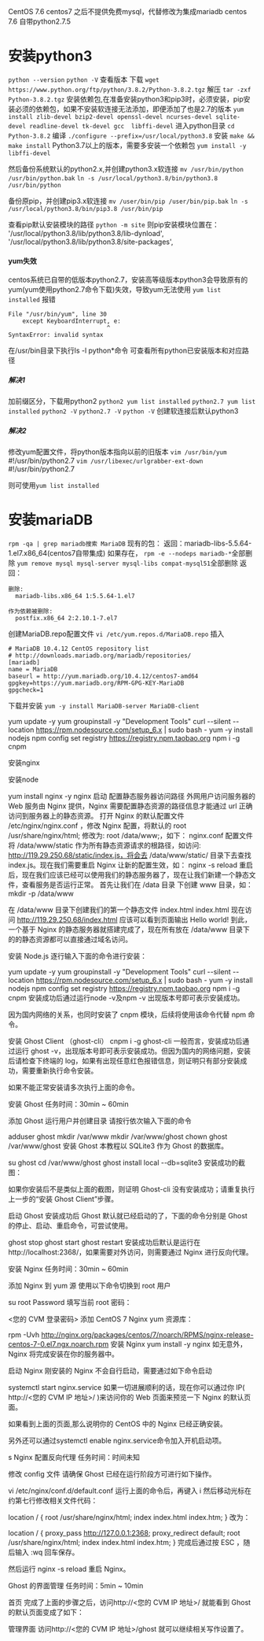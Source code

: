 CentOS 7.6
centos7 之后不提供免费mysql，代替修改为集成mariadb
centos 7.6 自带python2.7.5



# 安装python3
`python --version` `python -V` 查看版本
下载
`wget https://www.python.org/ftp/python/3.8.2/Python-3.8.2.tgz`
解压
`tar -zxf Python-3.8.2.tgz`
安装依赖包,在准备安装python3和pip3时，必须安装，pip安装必须的依赖包，如果不安装软连接无法添加，即便添加了也是2.7的版本
`yum install zlib-devel bzip2-devel openssl-devel ncurses-devel sqlite-devel readline-devel tk-devel gcc  libffi-devel`
进入python目录
`cd Python-3.8.2`
编译
`./configure --prefix=/usr/local/python3.8`
安装
`make && make install`
Python3.7以上的版本，需要多安装一个依赖包
`yum install -y libffi-devel`

然后备份系统默认的python2.x,并创建python3.x软连接
`mv /usr/bin/python /usr/bin/python.bak`
`ln -s /usr/local/python3.8/bin/python3.8 /usr/bin/python`

备份原pip，并创建pip3.x软连接
`mv /user/bin/pip /user/bin/pip.bak`
`ln -s /usr/local/python3.8/bin/pip3.8 /usr/bin/pip`

查看pip默认安装模块的路径
`python -m site`
则pip安装模块位置在：
'/usr/local/python3.8/lib/python3.8/lib-dynload',
'/usr/local/python3.8/lib/python3.8/site-packages',

#### yum失效
centos系统已自带的低版本python2.7，安装高等级版本python3会导致原有的yum(yum使用python2.7命令下载)失效，导致yum无法使用
`yum list installed`
报错
```
File "/usr/bin/yum", line 30
    except KeyboardInterrupt, e:
                            ^
SyntaxError: invalid syntax
```

在/usr/bin目录下执行ls -l python*命令 可查看所有python已安装版本和对应路径

##### 解决1
加前缀区分，下载用python2
`python2 yum list installed`
`python2.7 yum list installed`
`python2 -V`
`python2.7 -V`
`python -V` 创建软连接后默认python3

##### 解决2
修改yum配置文件，将python版本指向以前的旧版本
`vim /usr/bin/yum`
#!/usr/bin/python2.7
`vim /usr/libexec/urlgrabber-ext-down`
#!/usr/bin/python2.7

则可使用`yum list installed`





# 安装mariaDB
`rpm -qa | grep mariadb搜索 MariaDB` 现有的包：
返回：mariadb-libs-5.5.64-1.el7.x86_64(centos7自带集成)
如果存在，
`rpm -e --nodeps mariadb-*`全部删除
`yum remove mysql mysql-server mysql-libs compat-mysql51`全部删除
返回：
```
删除:
  mariadb-libs.x86_64 1:5.5.64-1.el7                                            

作为依赖被删除:
  postfix.x86_64 2:2.10.1-7.el7 
```

创建MariaDB.repo配置文件
`vi /etc/yum.repos.d/MariaDB.repo`
插入
```
# MariaDB 10.4.12 CentOS repository list
# http://downloads.mariadb.org/mariadb/repositories/
[mariadb]
name = MariaDB
baseurl = http://yum.mariadb.org/10.4.12/centos7-amd64
gpgkey=https://yum.mariadb.org/RPM-GPG-KEY-MariaDB
gpgcheck=1
```
下载并安装
`yum -y install MariaDB-server MariaDB-client`














yum update -y
yum groupinstall -y "Development Tools"
curl --silent --location https://rpm.nodesource.com/setup_6.x | sudo bash -
yum -y install nodejs
npm config set registry https://registry.npm.taobao.org
npm i -g cnpm

安装nginx



安装node







yum install nginx -y
nginx 启动
配置静态服务器访问路径
外网用户访问服务器的 Web 服务由 Nginx 提供，Nginx 需要配置静态资源的路径信息才能通过 url 正确访问到服务器上的静态资源。
打开 Nginx 的默认配置文件 /etc/nginx/nginx.conf ，修改 Nginx 配置，将默认的 root /usr/share/nginx/html; 修改为: root /data/www;，如下：
nginx.conf
配置文件将 /data/www/static 作为所有静态资源请求的根路径，如访问: http://119.29.250.68/static/index.js，将会去 /data/www/static/ 目录下去查找 index.js。现在我们需要重启 Nginx 让新的配置生效，如：
nginx -s reload
重启后，现在我们应该已经可以使用我们的静态服务器了，现在让我们新建一个静态文件，查看服务是否运行正常。
首先让我们在 /data 目录 下创建 www 目录，如：
mkdir -p /data/www


在 /data/www 目录下创建我们的第一个静态文件 index.html
index.html
现在访问 http://119.29.250.68/index.html 应该可以看到页面输出 Hello world!
到此，一个基于 Nginx 的静态服务器就搭建完成了，现在所有放在 /data/www 目录下的的静态资源都可以直接通过域名访问。





安装 Node.js
逐行输入下面的命令进行安装：

yum update -y
yum groupinstall -y "Development Tools"
curl --silent --location https://rpm.nodesource.com/setup_6.x | sudo bash -
yum -y install nodejs
npm config set registry https://registry.npm.taobao.org
npm i -g cnpm
安装成功后通过运行node -v及npm -v 出现版本号即可表示安装成功。

因为国内网络的关系，也同时安装了 cnpm 模块，后续将使用该命令代替 npm 命令。

安装 Ghost Client （ghost-cli）
cnpm i -g ghost-cli
一般而言，安装成功后通过运行 ghost -v，出现版本号即可表示安装成功。但因为国内的网络问题，安装后请检查下终端的 log，如果有出现任意红色报错信息，则证明只有部分安装成功，需要重新执行命令安装。

如果不能正常安装请多次执行上面的命令。

安装 Ghost
任务时间：30min ~ 60min

添加 Ghost 运行用户并创建目录
请按行依次输入下面的命令

adduser ghost
mkdir /var/www
mkdir /var/www/ghost
chown ghost /var/www/ghost
安装 Ghost
本教程以 SQLite3 作为 Ghost 的数据库。

su ghost
cd /var/www/ghost
ghost install local --db=sqlite3
安装成功的截图：



如果你安装后不是类似上面的截图，则证明 Ghost-cli 没有安装成功；请重复执行上一步的“安装 Ghost Client”步骤。

启动 Ghost
安装成功后 Ghost 默认就已经启动的了，下面的命令分别是 Ghost 的停止、启动、重启命令，可尝试使用。

ghost stop
ghost start
ghost restart
安装成功后默认是运行在http://localhost:2368/，如果需要对外访问，则需要通过 Nginx 进行反向代理。

安装 Nginx
任务时间：30min ~ 60min

添加 Nginx 到 yum 源
使用以下命令切换到 root 用户

su root
Password 填写当前 root 密码：

<您的 CVM 登录密码>
添加 CentOS 7 Nginx yum 资源库：

rpm -Uvh http://nginx.org/packages/centos/7/noarch/RPMS/nginx-release-centos-7-0.el7.ngx.noarch.rpm
安装 Nginx
yum install -y nginx
如无意外，Nginx 将完成安装在你的服务器中。



启动 Nginx
刚安装的 Nginx 不会自行启动，需要通过如下命令启动

systemctl start nginx.service
如果一切进展顺利的话，现在你可以通过你 IP( http://<您的 CVM IP 地址>/ )来访问你的 Web 页面来预览一下 Nginx 的默认页面。



如果看到上面的页面,那么说明你的 CentOS 中的 Nginx 已经正确安装。

另外还可以通过systemctl enable nginx.service命令加入开机启动项。


s
Nginx 配置反向代理
任务时间：时间未知

修改 config 文件
请确保 Ghost 已经在运行阶段方可进行如下操作。

vi /etc/nginx/conf.d/default.conf
运行上面的命令后，再键入 i 然后移动光标在约第七行修改相关文件代码：

location / {
        root   /usr/share/nginx/html;
        index  index.html index.htm;
    }
改为：

location / {
        proxy_pass http://127.0.0.1:2368;
        proxy_redirect default;
        root   /usr/share/nginx/html;
        index  index.html index.htm;
    }
完成后通过按 ESC ，随后输入 :wq 回车保存。



然后运行 nginx -s reload 重启 Nginx。

Ghost 的界面管理
任务时间：5min ~ 10min

首页
完成了上面的步骤之后，访问http://<您的 CVM IP 地址>/ 就能看到 Ghost 的默认页面变成了如下：



管理界面
访问http://<您的 CVM IP 地址>/ghost 就可以继续相关写作设置了。

